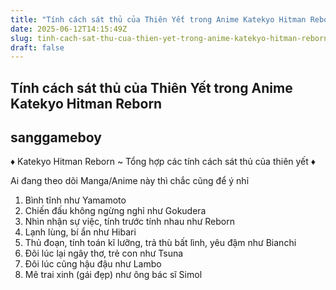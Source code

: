 ```yaml
---
title: "Tính cách sát thủ của Thiên Yết trong Anime Katekyo Hitman Reborn"
date: 2025-06-12T14:15:49Z
slug: tinh-cach-sat-thu-cua-thien-yet-trong-anime-katekyo-hitman-reborn
draft: false
---
```


## Tính cách sát thủ của Thiên Yết trong Anime Katekyo Hitman Reborn

## sanggameboy

♦ Katekyo Hitman Reborn ~ Tổng hợp các tính cách sát thủ của thiên yết ♦
 
Ai đang theo dõi Manga/Anime này thì chắc cũng để ý nhỉ 
 

 
1. Bình tĩnh như Yamamoto
2. Chiến đấu không ngừng nghỉ như Gokudera
3. Nhìn nhận sự việc, tính trước tính nhau như Reborn
4. Lạnh lùng, bí ẩn như Hibari
5. Thủ đoạn, tính toán kĩ lưỡng, trả thù bất lình, yêu đậm như Bianchi
6. Đôi lúc lại ngây thơ, trẻ con như Tsuna
7. Đôi lúc cũng hậu đậu như Lambo
8. Mê trai xinh (gái đẹp) như ông bác sĩ Simol